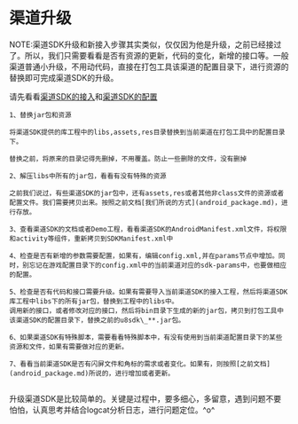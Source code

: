 渠道升级
===========

NOTE:渠道SDK升级和新接入步骤其实类似，仅仅因为他是升级，之前已经接过了。所以，我们只需要看看是否有资源的更新，代码的变化，新增的接口等。一般渠道普通小升级，不用动代码，直接在打包工具该渠道的配置目录下，进行资源的替换即可完成渠道SDK的升级。

请先看看[渠道SDK的接入](android_addchannel.md)和[渠道SDK的配置](android_package.md)

```
1、替换jar包和资源

将渠道SDK提供的库工程中的libs,assets,res目录替换到当前渠道在打包工具中的配置目录下。

替换之前，将原来的目录记得先删掉，不用覆盖。防止一些删除的文件，没有删掉

2、解压libs中所有的jar包，看看有没有特殊的资源

之前我们说过，有些渠道SDK的jar包中，还有assets,res或者其他非class文件的资源或者配置文件。我们需要拷贝出来。按照之前文档[我们所说的方式](android_package.md)，进行存放。

3、查看渠道SDK的文档或者Demo工程，看看渠道SDK的AndroidManifest.xml文件，将权限和activity等组件，重新拷贝到SDKManifest.xml中

4、检查是否有新增的参数需要配置，如果有，编辑config.xml,并在params节点中增加。同时，别忘记在游戏配置目录下的config.xml中的当前渠道对应的sdk-params中，也要做相应的配置。

5、检查是否有代码和接口需要升级。如果有需要导入当前渠道SDK的接入工程，然后将渠道SDK库工程中libs下的所有jar包，替换到工程中的libs中。
调用新的接口，或者修改对应的接口，然后将bin目录下生成的新的jar包，拷贝到打包工具中该渠道SDK的配置目录下，替换之前的u8sdk\_**.jar包。

6、如果渠道SDK有特殊脚本，需要看看特殊脚本中，有没有使用到当前渠道配置目录下的某些资源和文件，如果有需要做对应的更新。

7、看看当前渠道SDK是否有闪屏文件和角标的需求或者变化。如果有，则按照[之前文档](android_package.md)所说的，进行增加或者更新。


```

升级渠道SDK是比较简单的。关键是过程中，要多细心，多留意，遇到问题不要怕怕，认真思考并结合logcat分析日志，进行问题定位。^o^